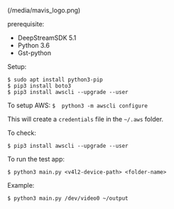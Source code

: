 (/media/mavis_logo.png)



prerequisite:
- DeepStreamSDK 5.1
- Python 3.6
- Gst-python


Setup:

```
$ sudo apt install python3-pip
$ pip3 install boto3
$ pip3 install awscli --upgrade --user
```


To setup AWS:
`$  python3 -m awscli configure`

This will create a `credentials` file in the `~/.aws` folder.


To check:

```
$ pip3 install awscli --upgrade --user
```



To run the test app:

`$ python3 main.py <v4l2-device-path> <folder-name>`

Example:

`$ python3 main.py /dev/video0 ~/output`
